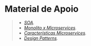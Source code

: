 # Material de Apoio

> - _[SOA][soa]._
> - _[Monolito x Microservices][monolitoxMicroservices]._
> - _[Características Microservices][característicasMicroservices]._
> - _[Design Patterns][designPatterns]._



[soa]:https://drive.google.com/file/d/1BfOd2_YQsxHaL19zJAU-EGPCwzrrqIeH/view?usp=sharing
[monolitoxMicroservices]:https://drive.google.com/file/d/1e8l-EHvOQ2lwfXS8TjKAVNcOmnMu_PKP/view?usp=sharing
[característicasMicroservices]:https://drive.google.com/file/d/1TZK4x2Oe3FFgNtHIiILWd523WyjJm0Jk/view?usp=sharing
[designPatterns]:https://drive.google.com/file/d/1zf268VmDrllXazhWiFvTR3g-XFop1_wj/view?usp=sharing